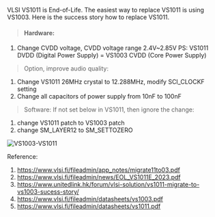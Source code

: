 VLSI VS1011 is End-of-Life. The easiest way to replace VS1011 is using VS1003. Here is the success story how to replace VS1011. 


> #### Hardware:
1. Change CVDD voltage, CVDD voltage range 2.4V~2.85V
PS: VS1011 DVDD (Digital Power Supply) = VS1003 CVDD (Core Power Supply)  


> Option, improve audio quality:
   1. Change VS1011 26MHz crystal to 12.288MHz, modify SCI_CLOCKF setting 
   2. Change all capacitors of power supply from 10nF to 100nF


> Software:
If not set below in VS1011, then ignore the change: 
   1. change VS1011 patch to VS1003 patch
   2. change SM_LAYER12 to SM_SETTOZERO 



![VS1003-VS1011](https://github.com/tescsonaa/VS1011-Migrate-To-VS1003/assets/96901985/58f81414-c804-46aa-afa3-34a39fa4593f)


Reference: 
1. https://www.vlsi.fi/fileadmin/app_notes/migrate11to03.pdf 
2. https://www.vlsi.fi/fileadmin/news/EOL_VS1011E_2023.pdf 
3. https://www.unitedlink.hk/forum/vlsi-solution/vs1011-migrate-to-vs1003-sucess-story/
4. https://www.vlsi.fi/fileadmin/datasheets/vs1003.pdf
5. https://www.vlsi.fi/fileadmin/datasheets/vs1011.pdf 
